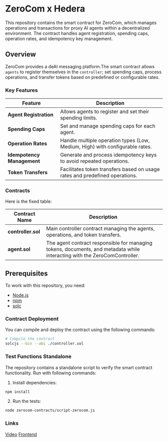 # ZeroCom x Hedera

This repository contains the smart contract for ZeroCom, which manages operations and transactions for proxy AI agents within a decentralized environment. The contract handles agent registration, spending caps, operation rates, and idempotency key management.

## Overview

ZeroCom provides a deAI messaging platform.The smart contract allows `agents` to register themselves in the `controller`; set spending caps, process operations, and transfer tokens based on predefined or configurable rates.

### Key Features

| Feature                    | Description                                                                  |
| -------------------------- | ---------------------------------------------------------------------------- |
| **Agent Registration**     | Allows agents to register and set their spending limits.                     |
| **Spending Caps**          | Set and manage spending caps for each agent.                                 |
| **Operation Rates**        | Handle multiple operation types (Low, Medium, High) with configurable rates. |
| **Idempotency Management** | Generate and process idempotency keys to avoid repeated operations.          |
| **Token Transfers**        | Facilitates token transfers based on usage rates and predefined operations.  |

### Contracts

Here is the fixed table:

| Contract Name      | Description                                                                                                               |
| ------------------ | ------------------------------------------------------------------------------------------------------------------------- |
| **controller.sol** | Main controller contract managing the agents, operations, and token transfers.                                            |
| **agent.sol**      | The agent contract responsible for managing tokens, documents, and metadata while interacting with the ZeroComController. |

## Prerequisites

To work with this repository, you need:

- [Node.js](https://nodejs.org/)
- [npm](https://www.npmjs.com/)
- [solc](https://soliditylang.org/)

### Contract Deployment

You can compile and deploy the contract using the following commands:

```bash
# Compile the contract
solcjs --bin --abi ./controller.sol
```

### Test Functions Standalone

The repository contains a standalone script to verify the smart contract functionality. Run with following commands:

1. Install dependencies:

```bash
npm install
```

2. Run the tests:

```bash
node zerocom-contracts/script-zerocom.js
```

### Links

[Video](https://vimeo.com/1000969314)
[Frontend](https://github.com/acgodson/zerocom)
